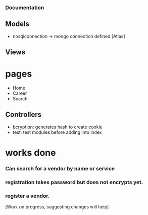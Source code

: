 ### Documentation ###

## Models ##

- nosqlconnection -> mongo connection defined [Atlas]


## Views ##

# pages
- Home
- Career
- Search

## Controllers ##
- bcryption: generates hash to create cookie
- test: test modules before adding into index


# works done #

### Can search for a vendor by name or service
### registration takes password but does not encrypts yet.
### register a vendor.

[Work on progress, suggesting changes will help]
